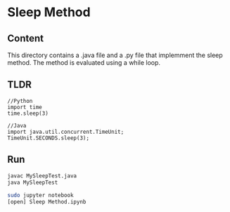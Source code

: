 # Sleep Method

## Content
This directory contains a .java file and a .py file that implemment the 
sleep method. The method is evaluated using a while loop.  

## TLDR  
```  
//Python   
import time  
time.sleep(3)  

//Java  
import java.util.concurrent.TimeUnit;  
TimeUnit.SECONDS.sleep(3);  
```

## Run  
```bash  
javac MySleepTest.java    
java MySleepTest     
  
sudo jupyter notebook  
[open] Sleep Method.ipynb    
``` 
